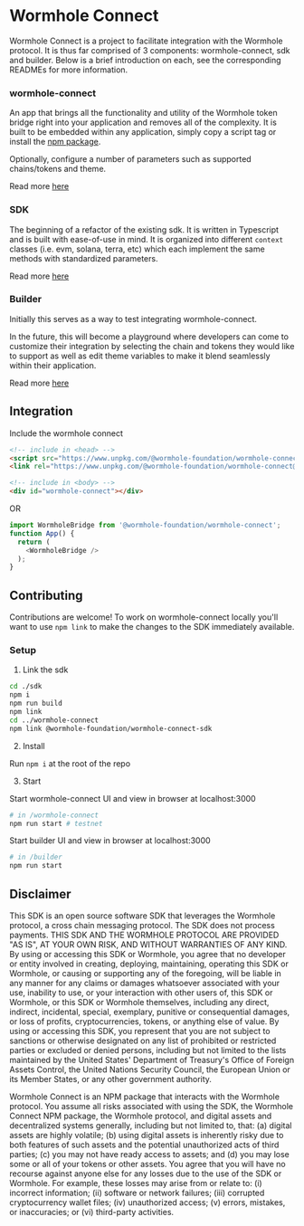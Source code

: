 # Wormhole Connect

Wormhole Connect is a project to facilitate integration with the Wormhole protocol. It is thus far comprised of 3 components: wormhole-connect, sdk and builder. Below is a brief introduction on each, see the corresponding READMEs for more information.

### wormhole-connect

An app that brings all the functionality and utility of the Wormhole token bridge right into your application and removes all of the complexity. It is built to be embedded within any application, simply copy a script tag or install the [npm package](https://www.npmjs.com/package/@wormhole-foundation/wormhole-connect). 

Optionally, configure a number of parameters such as supported chains/tokens and theme.

Read more [here](./wormhole-connect/README.md)

### SDK

The beginning of a refactor of the existing sdk. It is written in Typescript and is built with ease-of-use in mind. It is organized into different `context` classes (i.e. evm, solana, terra, etc) which each implement the same methods with standardized parameters.

Read more [here](./sdk/README.md)

### Builder

Initially this serves as a way to test integrating wormhole-connect. 

In the future, this will become a playground where developers can come to customize their integration by selecting the chain and tokens they would like to support as well as edit theme variables to make it blend seamlessly within their application.

Read more [here](./builder/README.md)


## Integration 

Include the wormhole connect 

```html
<!-- include in <head> -->
<script src="https://www.unpkg.com/@wormhole-foundation/wormhole-connect@0.0.8/dist/main.js" defer></script>
<link rel="https://www.unpkg.com/@wormhole-foundation/wormhole-connect@0.0.8/dist/main.css" />

<!-- include in <body> -->
<div id="wormhole-connect"></div>
```

OR

```javascript
import WormholeBridge from '@wormhole-foundation/wormhole-connect';
function App() {
  return (
    <WormholeBridge />
  );
}
```


## Contributing

Contributions are welcome! To work on wormhole-connect locally you'll want to use `npm link` to make the changes to the SDK immediately available.

### Setup

1) Link the sdk

```bash
cd ./sdk
npm i
npm run build
npm link
cd ../wormhole-connect
npm link @wormhole-foundation/wormhole-connect-sdk
```

2) Install

Run `npm i` at the root of the repo

3) Start

Start wormhole-connect UI and view in browser at localhost:3000
```bash
# in /wormhole-connect
npm run start # testnet
```

Start builder UI and view in browser at localhost:3000
```bash
# in /builder
npm run start
```


## Disclaimer

This SDK is an open source software SDK that leverages the Wormhole protocol, a cross chain messaging protocol. The SDK does not process payments. THIS SDK AND THE WORMHOLE PROTOCOL ARE PROVIDED "AS IS", AT YOUR OWN RISK, AND WITHOUT WARRANTIES OF ANY KIND. By using or accessing this SDK or Wormhole, you agree that no developer or entity involved in creating, deploying, maintaining, operating this SDK or Wormhole, or causing or supporting any of the foregoing, will be liable in any manner for any claims or damages whatsoever associated with your use, inability to use, or your interaction with other users of, this SDK or Wormhole, or this SDK or Wormhole themselves, including any direct, indirect, incidental, special, exemplary, punitive or consequential damages, or loss of profits, cryptocurrencies, tokens, or anything else of value. By using or accessing this SDK, you represent that you are not subject to sanctions or otherwise designated on any list of prohibited or restricted parties or excluded or denied persons, including but not limited to the lists maintained by the United States' Department of Treasury's Office of Foreign Assets Control, the United Nations Security Council, the European Union or its Member States, or any other government authority.

Wormhole Connect is an NPM package that interacts with the Wormhole protocol. You assume all risks associated with using the SDK, the Wormhole Connect NPM package, the Wormhole protocol, and digital assets and decentralized systems generally, including but not limited to, that: (a) digital assets are highly volatile; (b) using digital assets is inherently risky due to both features of such assets and the potential unauthorized acts of third parties; (c) you may not have ready access to assets; and (d) you may lose some or all of your tokens or other assets. You agree that you will have no recourse against anyone else for any losses due to the use of the SDK or Wormhole. For example, these losses may arise from or relate to: (i) incorrect information; (ii) software or network failures; (iii) corrupted cryptocurrency wallet files; (iv) unauthorized access; (v) errors, mistakes, or inaccuracies; or (vi) third-party activities.
